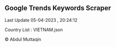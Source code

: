 

## Google Trends Keywords Scraper 
 
Last Update 05-04-2023 , 20:24:12

Country List :
VIETNAM.json



© Abdul Muttaqin 

